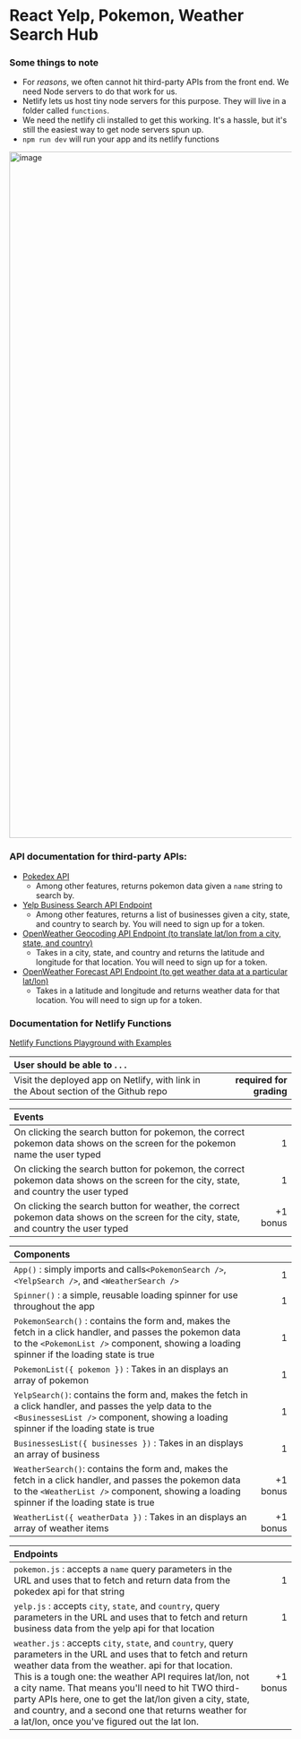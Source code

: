 # React Yelp, Pokemon, Weather Search Hub

### Some things to note
- For _reasons_, we often cannot hit third-party APIs from the front end. We need Node servers to do that work for us.
- Netlify lets us host tiny node servers for this purpose. They will live in a folder called `functions`.
- We need the netlify cli installed to get this working. It's a hassle, but it's still the easiest way to get node servers spun up.
- `npm run dev` will run your app and its netlify functions

<img width="1225" alt="image" src="https://user-images.githubusercontent.com/16160135/153691679-bf6778b6-8bc9-4fa3-9dfc-51193b0abbe5.png">

### API documentation for third-party APIs:
- [Pokedex API](https://pokedex-alchemy.herokuapp.com/) 
    - Among other features, returns pokemon data given a `name` string to search by.
- [Yelp Business Search API Endpoint](https://www.yelp.com/developers/documentation/v3/business_search) 
    - Among other features, returns a list of businesses given a city, state, and country to search by. You will need to sign up for a token.
- [OpenWeather Geocoding API Endpoint (to translate lat/lon from a city, state, and country)](https://openweathermap.org/api/geocoding-api)
    - Takes in a city, state, and country and returns the latitude and longitude for that location. You will need to sign up for a token.
- [OpenWeather Forecast API Endpoint (to get weather data at a particular lat/lon)](https://openweathermap.org/api/one-call-api)
    - Takes in a latitude and longitude and returns weather data for that location. You will need to sign up for a token.

### Documentation for Netlify Functions
[Netlify Functions Playground with Examples](https://functions.netlify.com/playground/)

| User should be able to . . .                                                         |             |
| :----------------------------------------------------------------------------------- | ----------: |
| Visit the deployed app on Netlify, with link in the About section of the Github repo |  **required for grading** |

| Events                                                                                |             |
| :----------------------------------------------------------------------------------- | ----------: |
| On clicking the search button for pokemon, the correct pokemon data shows on the screen for the pokemon name the user typed | 1|
| On clicking the search button for pokemon, the correct pokemon data shows on the screen for the city, state, and country the user typed | 1|
| On clicking the search button for weather, the correct pokemon data shows on the screen for the city, state, and country the user typed | +1 bonus|


| Components                                                                                |             |
| :----------------------------------------------------------------------------------- | ----------: |
| `App()` : simply imports and calls`<PokemonSearch />`,  `<YelpSearch />`, and `<WeatherSearch />` |1|
| `Spinner()` : a simple, reusable loading spinner for use throughout the app |1|
| `PokemonSearch()` : contains the form and, makes the fetch in a click handler, and passes the pokemon data to the `<PokemonList />` component, showing a loading spinner if the loading state is true |1|
| `PokemonList({ pokemon })` : Takes in an displays an array of pokemon |1|
| `YelpSearch()`:  contains the form and, makes the fetch in a click handler, and passes the yelp data to the `<BusinessesList />` component, showing a loading spinner if the loading state is true |1|
| `BusinessesList({ businesses })` : Takes in an displays an array of business |1|
| `WeatherSearch()`:  contains the form and, makes the fetch in a click handler, and passes the pokemon data to the `<WeatherList />` component, showing a loading spinner if the loading state is true | +1 bonus|
| `WeatherList({ weatherData })` : Takes in an displays an array of weather items |+1 bonus|


| Endpoints                                                                                |             |
| :----------------------------------------------------------------------------------- | ----------: |
| `pokemon.js` : accepts a `name` query parameters in the URL and uses that to fetch and return data from the pokedex api for that string |1|
| `yelp.js` : accepts `city`, `state`, and `country`, query parameters in the URL and uses that to fetch and return business data from the yelp api for that location |1|
| `weather.js` : accepts `city`, `state`, and `country`, query parameters in the URL and uses that to fetch and return weather data from the weather. api for that location. This is a tough one: the weather API requires lat/lon, not a city name. That means you'll need to hit TWO third-party APIs here, one to get the lat/lon given a city, state, and country, and a second one that returns weather for a lat/lon, once you've figured out the lat lon. |+1 bonus|
